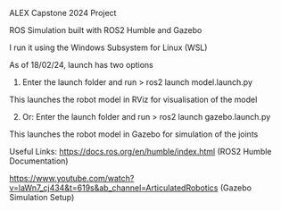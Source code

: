 ALEX Capstone 2024 Project

ROS Simulation built with ROS2 Humble and Gazebo

I run it using the Windows Subsystem for Linux (WSL)

As of 18/02/24, launch has two options
1. Enter the launch folder and run > ros2 launch model.launch.py

This launches the robot model in RViz for visualisation of the model

2. Or: Enter the launch folder and run > ros2 launch gazebo.launch.py

This launches the robot model in Gazebo for simulation of the joints

Useful Links: 
https://docs.ros.org/en/humble/index.html (ROS2 Humble Documentation)

https://www.youtube.com/watch?v=laWn7_cj434&t=619s&ab_channel=ArticulatedRobotics (Gazebo Simulation Setup)
